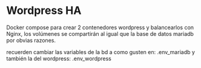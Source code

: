 # Wordpress HA


Docker compose para crear 2 contenedores wordpress y balancearlos con Nginx, los volúmenes se compartirán al igual que la base de datos mariadb por obvias razones. 

recuerden cambiar las variables de la bd a como gusten en: .env_mariadb
y también la del wordpress: .env_wordpress

